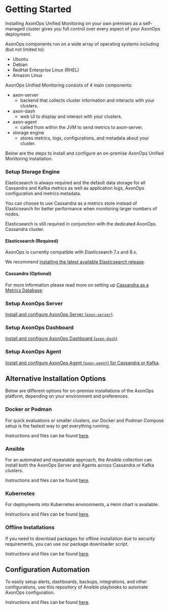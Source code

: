 # Getting Started

Installing AxonOps Unified Monitoring on your own premises as a self-managed cluster gives you full control over every aspect of your AxonOps deployment.

AxonOps components run on a wide array of operating systems including (but not limited to):

- Ubuntu
- Debian
- RedHat Enterprise Linux (RHEL)
- Amazon Linux


AxonOps Unified Monitoring consists of 4 main components:

- axon-server
    - backend that collects cluster information and interacts with your clusters.
- axon-dash
    - web UI to display and interact with your clusters.
- axon-agent
    - called from within the JVM to send metrics to axon-server.
- storage engine
    - stores metrics, logs, configurations, and metadata about your cluster.


Below are the steps to install and configure an on-premise AxonOps Unified Monitoring installation.

### Setup Storage Engine

Elasticsearch is always required and the default data storage for all Cassandra and Kafka metrics as well as application logs, AxonOps configuration and metrics metadata. 

You can choose to use Cassandra as a metrics store instead of Elasticsearch for better performance when monitoring larger numbers of nodes.

Elasticsearch is still required in conjunction with the dedicated AxonOps Cassandra cluster. 

#### Elasticsearch (Required)

AxonOps is currently compatible with Elasticsearch 7.x and 8.x.

We recommend [installing the latest available Elasticsearch release](../installation/elasticsearch/install.md).

#### Cassandra (Optional)

For more information please read more on setting up [Cassandra as a Metrics Database](../installation/axon-server/metricsdatabase.md).

### Setup AxonOps Server
[Install and configure AxonOps Server (`axon-server`)](../installation/axon-server/axonserver_install.md).

### Setup AxonOps Dashboard

[Install and configure AxonOps Dashboard (`axon-dash`)](../installation/axon-dash/install.md).

### Setup AxonOps Agent

[Install and configure AxonOps Agent (`axon-agent`) for Cassandra or Kafka](../installation/agent/install.md).

## Alternative Installation Options

Below are different options for on-premise installations of the AxonOps platform,
depending on your environment and preferences.
 
### Docker or Podman
  
For quick evaluations or smaller clusters, our Docker and Podman Compose setup is the fastest way to get everything running.

Instructions and files can be found [here](https://github.com/axonops/axonops-server-compose).

### Ansible

For an automated and repeatable approach, the Ansible collection can install both the
AxonOps Server and Agents across Cassandra or Kafka clusters.

Instructions and files can be found [here](https://github.com/axonops/axonops-ansible-collection).

### Kubernetes

For deployments into Kubernetes environments, a Helm chart is available.

Instructions and files can be found [here](https://github.com/axonops/helm-axonops).

### Offline Installations

If you need to download packages for offline installation due to security requirements, you can use our package downloader script.

Instructions and files can be found [here](https://github.com/axonops/axonops-installer-packages-downloader).

## Configuration Automation

To easily setup alerts, dashboards, backups, integrations, and other configurations,
use this repository of Ansible playbooks to automate AxonOps configuration.

Instructions and files can be found [here](https://github.com/axonops/axonops-config-automation).
